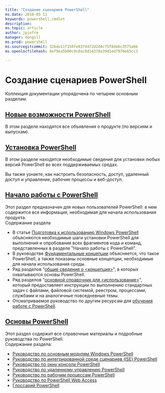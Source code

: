 ```yaml
---
title: "Создание сценариев PowerShell"
ms.date: 2016-05-11
keywords: powershell,cmdlet
description: 
ms.topic: article
author: jpjofre
manager: dongill
ms.prod: powershell
ms.sourcegitcommit: 32b4e11f150fe0374472d2d4c75f8de6c3575abb
ms.openlocfilehash: 8ef9ea5b00c9c0ac0d14370a39d1ed7970e65cc3

---
```


#  Создание сценариев PowerShell

Коллекция документации упорядочена по четырем основным разделам.

##  [Новые возможности PowerShell](whats-new/What-s-New-With-PowerShell.md)
В этом разделе находятся все объявления о продукте (по версиям и выпускам).

##  [Установка PowerShell](setup/setup-reference.md)
В этом разделе находятся необходимые сведения для установки любых версий PowerShell во всех поддерживаемых средах.  

Вы также узнаете, как настроить безопасность, доступ, удаленный доступ и управление, рабочие процессы и веб-доступ.

##  [Начало работы с PowerShell](getting-started/Getting-Started-with-Windows-PowerShell.md)
Этот раздел предназначен для новых пользователей PowerShell: в нем содержится вся информация, необходимая для начала использования продукта.  
Содержание раздела
-   В статье [Подготовка к использованию Windows PowerShell](getting-started/Getting-Ready-to-Use-Windows-PowerShell.md) объясняются необходимые шаги установки PowerShell для выполнения и опробования всех фрагментов кода и команд, представленных в разделе "Начало работы с PowerShell".
-  В руководстве [Фундаментальные концепции](getting-started/fundamental-concepts.md) объясняется, что такое PowerShell, а также показаны основные концепции, необходимые для начала использования среды.
-  Ряд разделов "[общие сведения о &lt;концепция&gt;](getting-started/understanding-concepts-reference.md)", в которых охватываются основы PowerShell.
-  Ряд разделов "[основной справочник для &lt;использование&gt;](getting-started/cookbooks/basic-cookbooks-reference.md)", который предоставляет инструкции по выполнению стандартных задач с файлами, файловой системой, реестром, процессами, службами и на аналогичные повседневные темы.
-  Отсматриваемое руководство по другим ресурсам для [обучения работе с PowerShell](getting-started/more-powershell-learning.md).

##  [Основы PowerShell](core-powershell/core-powershell.md)
Этот раздел содержит все справочные материалы и подробные руководства по PowerShell.  
Содержание раздела:
-  [Руководство по основным модулям Windows PowerShell](core-powershell/core-modules.md)
-  [Руководство по интегрированной среде сценариев (ISE) PowerShell](core-powershell/ise-guide.md)
-  [Руководство по окну консоли PowerShell](core-powershell/console-guide.md)
-  [Руководство по удаленному управлению PowerShell](core-powershell/Running-Remote-Commands.md)
-  [Руководство по рабочим процессам PowerShell](core-powershell/workflows-guide.md)
-  [Руководство по PowerShell Web Access](core-powershell/web-access.md)
-  [Глоссарий PowerShell](Windows-PowerShell-Glossary.md)




<!--HONumber=Jun16_HO4-->


